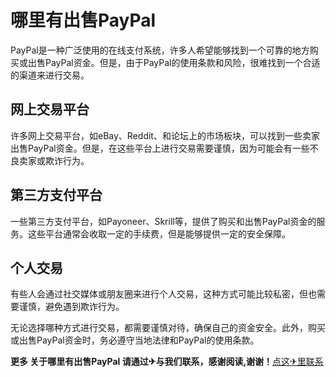 # 哪里有出售PayPal

PayPal是一种广泛使用的在线支付系统，许多人希望能够找到一个可靠的地方购买或出售PayPal资金。但是，由于PayPal的使用条款和风险，很难找到一个合适的渠道来进行交易。

## 网上交易平台

许多网上交易平台，如eBay、Reddit、和论坛上的市场板块，可以找到一些卖家出售PayPal资金。但是，在这些平台上进行交易需要谨慎，因为可能会有一些不良卖家或欺诈行为。

## 第三方支付平台

一些第三方支付平台，如Payoneer、Skrill等，提供了购买和出售PayPal资金的服务。这些平台通常会收取一定的手续费，但是能够提供一定的安全保障。

## 个人交易

有些人会通过社交媒体或朋友圈来进行个人交易，这种方式可能比较私密，但也需要谨慎，避免遇到欺诈行为。

无论选择哪种方式进行交易，都需要谨慎对待，确保自己的资金安全。此外，购买或出售PayPal资金时，务必遵守当地法律和PayPal的使用条款。

**更多 关于哪里有出售PayPal 请通过✈与我们联系，感谢阅读,谢谢！**[点这✈里联系](https://b.k02.cc)